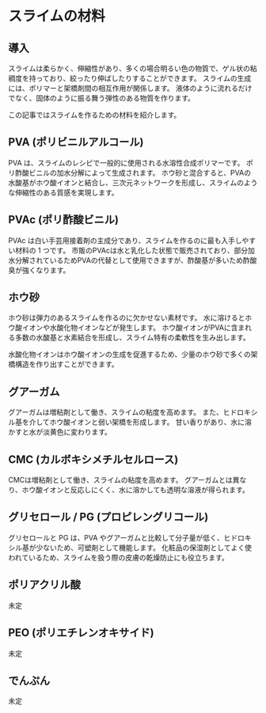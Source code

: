 # スライムの材料
## 導入
スライムは柔らかく、伸縮性があり、多くの場合明るい色の物質で、ゲル状の粘稠度を持っており、絞ったり伸ばしたりすることができます。
スライムの生成には、ポリマーと架橋剤間の相互作用が関係します。
液体のように流れるだけでなく、固体のように振る舞う弾性のある物質を作ります。

この記事ではスライムを作るための材料を紹介します。

## PVA (ポリビニルアルコール)
PVA は、スライムのレシピで一般的に使用される水溶性合成ポリマーです。
ポリ酢酸ビニルの加水分解によって生成されます。
ホウ砂と混合すると、PVAの水酸基がホウ酸イオンと結合し、三次元ネットワークを形成し、スライムのような伸縮性のある質感を実現します。

## PVAc (ポリ酢酸ビニル)
PVAc は白い手芸用接着剤の主成分であり、スライムを作るのに最も入手しやすい材料の 1 つです。
市販のPVAcは水と乳化した状態で販売されており、部分加水分解されているためPVAの代替として使用できますが、酢酸基が多いため酢酸臭が強くなります。

## ホウ砂
ホウ砂は弾力のあるスライムを作るのに欠かせない素材です。
水に溶けるとホウ酸イオンや水酸化物イオンなどが発生します。
ホウ酸イオンがPVAに含まれる多数の水酸基と水素結合を形成し、スライム特有の柔軟性を生み出します。

水酸化物イオンはホウ酸イオンの生成を促進するため、少量のホウ砂で多くの架橋構造を作り出すことができます。

## グアーガム
グアーガムは増粘剤として働き、スライムの粘度を高めます。
また、ヒドロキシル基を介してホウ酸イオンと弱い架橋を形成します。
甘い香りがあり、水に溶かすと水が淡黄色に変わります。

## CMC (カルボキシメチルセルロース)
CMCは増粘剤として働き、スライムの粘度を高めます。
グアーガムとは異なり、ホウ酸イオンと反応しにくく、水に溶かしても透明な溶液が得られます。

## グリセロール / PG (プロピレングリコール)
グリセロールと PG は、PVA やグアーガムと比較して分子量が低く、ヒドロキシル基が少ないため、可塑剤として機能します。
化粧品の保湿剤としてよく使われているため、スライムを扱う際の皮膚の乾燥防止にも役立ちます。

## ポリアクリル酸
未定

## PEO (ポリエチレンオキサイド)
未定

## でんぷん
未定
